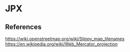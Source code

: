 # JPX

## References
https://wiki.openstreetmap.org/wiki/Slippy_map_tilenames
https://en.wikipedia.org/wiki/Web_Mercator_projection
